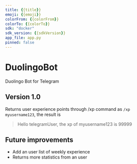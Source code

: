 ```yaml
---
title: {{title}}
emoji: {{emoji}}
colorFrom: {{colorFrom}}
colorTo: {{colorTo}}
sdk: "docker"
sdk_version: {{sdkVersion}}
app_file: app.py
pinned: false
---
```


# DuolingoBot
Duolingo Bot for Telegram
## Version 1.0
Returns user experience points through /xp command as
```/xp myusername123```, the result is
> Hello telegramUser, the xp of myusername123 is 99999
## Future improvements
- Add an user list of weekly experience
- Returns more statistics from an user
